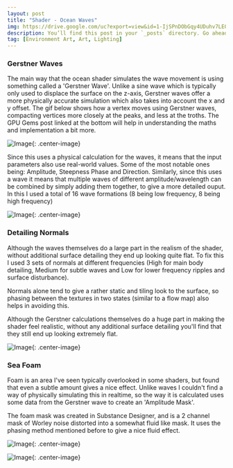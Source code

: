 ```yaml
---
layout: post
title: "Shader - Ocean Waves"
img: https://drive.google.com/uc?export=view&id=1-IjSPnDObGqy4UDuhv7LE0fOOmBGth8o # Add image post (optional)
description: You’ll find this post in your `_posts` directory. Go ahead and edit it and re-build the site to see your changes. # Add post description (optional)
tag: [Environment Art, Art, Lighting]
---
```

### Gerstner Waves

The main way that the ocean shader simulates the wave movement is using something called a 'Gerstner Wave'. Unlike a sine wave which is typically only used to displace the surface on the z-axis, Gerstner waves offer a more physically accurate simulation which  also takes into account the x and y offset. The gif below shows how a vertex moves using Gerstner waves, compacting vertices more closely at the peaks, and less at the troths. The GPU Gems post linked at the bottom will help in understanding the maths and implementation a bit more.

![Image](https://drive.google.com/uc?export=view&id=1jP5Ggr2S_bJgVXvgMqKgcYcXdjoByMFJ){: .center-image}

Since this uses a physical calculation for the waves, it means that the input parameters also use real-world values. Some of the most notable ones being: Amplitude, Steepness Phase and Direction. Similarly, since this uses a wave it means that multiple waves of different amplitude/wavelength can be combined by simply adding them together, to give a more detailed ouput. In this I used a total of 16 wave formations (8 being low frequency, 8 being high frequency)

![Image](https://drive.google.com/uc?export=view&id=1xNfy3WJ3q-TK8G5yNUbJ1EKzw4n-Be5K){: .center-image}

### Detailing Normals

Although the waves themselves do a large part in the realism of the shader, without additional surface detailing they end up looking quite flat. To fix this I used 3 sets of normals at different frequencies (High for main body detailing, Medium for subtle waves and Low for lower frequency ripples and surface disturbance).


Normals alone tend to give a rather static and tiling look to the surface, so phasing between the textures in two states (similar to a flow map) also helps in avoiding this.

Although the Gerstner calculations themselves do a huge part in making the shader feel realistic, without any additional surface detailing you'll find that they still end up looking extremely flat.

![Image](https://drive.google.com/uc?export=view&id=1tlYHyBKDiTu3Hg0sk6NpdYoJBg008gD6){: .center-image}

### Sea Foam
Foam is an area I've seen typically overlooked in some shaders, but found that even a subtle amount gives a nice effect. Unlike waves I couldn't find a way of physically simulating this in realtime, so the way it is calculated uses some data from the Gerstner wave to create an 'Amplitude Mask'.


The foam mask was created in Substance Designer, and is a 2 channel mask of Worley noise distorted into a somewhat fluid like mask. It uses the phasing method mentioned before to give a nice fluid effect.

![Image](https://drive.google.com/uc?export=view&id=1y3vZWRtOQWDcNI3p9P8fgHT81GUvWE5X){: .center-image}

![Image](https://drive.google.com/uc?export=view&id=1ojR1ZiuAgUlkfJErHAFZiossCpaxBj4e){: .center-image}